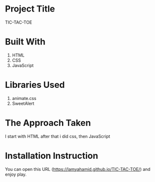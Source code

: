 

# Project Title 
TIC-TAC-TOE


# Built With
1. HTML
2. CSS
3. JavaScript


# Libraries Used
1. animate.css
2. SweetAlert



# The Approach Taken
I start with HTML after that i did css, then JavaScript


# Installation Instruction
You can open this URL (<https://lamyahamid.github.io/TIC-TAC-TOE/>) and enjoy play.
